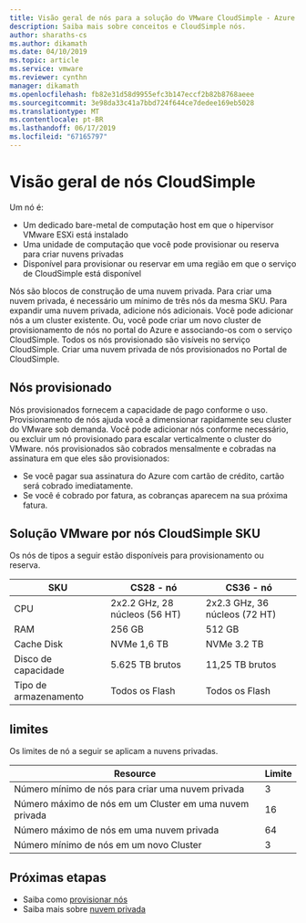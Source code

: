 ```yaml
---
title: Visão geral de nós para a solução do VMware CloudSimple - Azure
description: Saiba mais sobre conceitos e CloudSimple nós.
author: sharaths-cs
ms.author: dikamath
ms.date: 04/10/2019
ms.topic: article
ms.service: vmware
ms.reviewer: cynthn
manager: dikamath
ms.openlocfilehash: fb82e31d58d9955efc3b147eccf2b82b8768aeee
ms.sourcegitcommit: 3e98da33c41a7bbd724f644ce7dedee169eb5028
ms.translationtype: MT
ms.contentlocale: pt-BR
ms.lasthandoff: 06/17/2019
ms.locfileid: "67165797"
---
```

# <a name="cloudsimple-nodes-overview"></a>Visão geral de nós CloudSimple

Um nó é:

* Um dedicado bare-metal de computação host em que o hipervisor VMware ESXi está instalado  
* Uma unidade de computação que você pode provisionar ou reserva para criar nuvens privadas  
* Disponível para provisionar ou reservar em uma região em que o serviço de CloudSimple está disponível

Nós são blocos de construção de uma nuvem privada.  Para criar uma nuvem privada, é necessário um mínimo de três nós da mesma SKU.  Para expandir uma nuvem privada, adicione nós adicionais.  Você pode adicionar nós a um cluster existente. Ou, você pode criar um novo cluster de provisionamento de nós no portal do Azure e associando-os com o serviço CloudSimple.  Todos os nós provisionado são visíveis no serviço CloudSimple.  Criar uma nuvem privada de nós provisionados no Portal de CloudSimple.

## <a name="provisioned-nodes"></a>Nós provisionado

Nós provisionados fornecem a capacidade de pago conforme o uso. Provisionamento de nós ajuda você a dimensionar rapidamente seu cluster do VMware sob demanda. Você pode adicionar nós conforme necessário, ou excluir um nó provisionado para escalar verticalmente o cluster do VMware. nós provisionados são cobrados mensalmente e cobradas na assinatura em que eles são provisionados:

* Se você pagar sua assinatura do Azure com cartão de crédito, cartão será cobrado imediatamente.
* Se você é cobrado por fatura, as cobranças aparecem na sua próxima fatura.

## <a name="vmware-solution-by-cloudsimple-nodes-sku"></a>Solução VMware por nós CloudSimple SKU

Os nós de tipos a seguir estão disponíveis para provisionamento ou reserva.

| SKU | CS28 - nó | CS36 - nó |
|-----|-------------|-------------|
| CPU | 2x2.2 GHz, 28 núcleos (56 HT) | 2x2.3 GHz, 36 núcleos (72 HT) |
| RAM | 256 GB | 512 GB |
| Cache Disk |  NVMe 1,6 TB | NVMe 3.2 TB |
| Disco de capacidade | 5.625 TB brutos | 11,25 TB brutos |
| Tipo de armazenamento | Todos os Flash | Todos os Flash |

## <a name="limits"></a>limites

Os limites de nó a seguir se aplicam a nuvens privadas.

| Resource | Limite |
|----------|-------|
| Número mínimo de nós para criar uma nuvem privada | 3 |
| Número máximo de nós em um Cluster em uma nuvem privada | 16 |
| Número máximo de nós em uma nuvem privada | 64 |
| Número mínimo de nós em um novo Cluster | 3 |

## <a name="next-steps"></a>Próximas etapas

* Saiba como [provisionar nós](create-nodes.md)
* Saiba mais sobre [nuvem privada](cloudsimple-private-cloud.md)